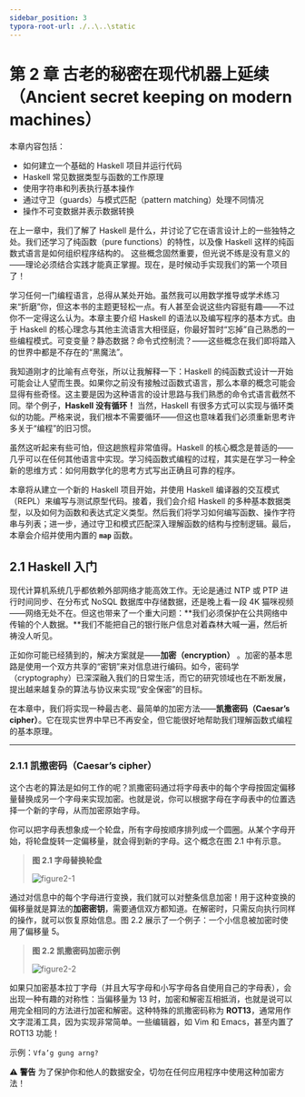 ```yaml
---
sidebar_position: 3
typora-root-url: ./..\..\static
---
```

# 第 2 章 古老的秘密在现代机器上延续（Ancient secret keeping on modern machines）


本章内容包括：

- 如何建立一个基础的 Haskell 项目并运行代码
- Haskell 常见数据类型与函数的工作原理
- 使用字符串和列表执行基本操作
- 通过守卫（guards）与模式匹配（pattern matching）处理不同情况
- 操作不可变数据并表示数据转换

在上一章中，我们了解了 Haskell 是什么，并讨论了它在语言设计上的一些独特之处。我们还学习了纯函数（pure functions）的特性，以及像 Haskell 这样的纯函数式语言是如何组织程序结构的。
 这些概念固然重要，但光说不练是没有意义的——理论必须结合实践才能真正掌握。现在，是时候动手实现我们的第一个项目了！

学习任何一门编程语言，总得从某处开始。虽然我可以用数学推导或学术练习来“折磨”你，但这本书的主题更轻松一点。有人甚至会说这些内容挺有趣——不过你不一定得这么认为。本章主要介绍 Haskell 的语法以及编写程序的基本方式。由于 Haskell 的核心理念与其他主流语言大相径庭，你最好暂时“忘掉”自己熟悉的一些编程模式。可变变量？静态数据？命令式控制流？——这些概念在我们即将踏入的世界中都是不存在的“黑魔法”。

我知道刚才的比喻有点夸张，所以让我解释一下：Haskell 的纯函数式设计一开始可能会让人望而生畏。如果你之前没有接触过函数式语言，那么本章的概念可能会显得有些奇怪。这主要是因为这种语言的设计思路与我们熟悉的命令式语言截然不同。举个例子，**Haskell 没有循环！** 当然，Haskell 有很多方式可以实现与循环类似的功能。严格来说，我们根本不需要循环——但这也意味着我们必须重新思考许多关于“编程”的旧习惯。

虽然这听起来有些可怕，但这趟旅程非常值得。Haskell 的核心概念是普适的——几乎可以在任何其他语言中实现。学习纯函数式编程的过程，其实是在学习一种全新的思维方式：如何用数学化的思考方式写出正确且可靠的程序。

本章将从建立一个新的 Haskell 项目开始，并使用 Haskell 编译器的交互模式（REPL）来编写与测试原型代码。接着，我们会介绍 Haskell 的多种基本数据类型，以及如何为函数和表达式定义类型。然后我们将学习如何编写函数、操作字符串与列表；进一步，通过守卫和模式匹配深入理解函数的结构与控制逻辑。最后，本章会介绍并使用内置的 **`map`** 函数。


## 2.1 Haskell 入门

现代计算机系统几乎都依赖外部网络才能高效工作。无论是通过 NTP 或 PTP 进行时间同步、在分布式 NoSQL 数据库中存储数据，还是晚上看一段 4K 猫咪视频——网络无处不在。但这也带来了一个重大问题：**我们必须保护在公共网络中传输的个人数据。**我们不能把自己的银行账户信息对着森林大喊一遍，然后祈祷没人听见。

正如你可能已经猜到的，解决方案就是——**加密（encryption）** 。加密的基本思路是使用一个双方共享的“密钥”来对信息进行编码。如今，密码学（cryptography）已深深融入我们的日常生活，而它的研究领域也在不断发展，提出越来越复杂的算法与协议来实现“安全保密”的目标。

在本章中，我们将实现一种最古老、最简单的加密方法——**凯撒密码（Caesar’s cipher）**。它在现实世界中早已不再安全，但它能很好地帮助我们理解函数式编程的基本原理。

------

### 2.1.1 凯撒密码（Caesar’s cipher）

这个古老的算法是如何工作的呢？凯撒密码通过将字母表中的每个字母按固定偏移量替换成另一个字母来实现加密。也就是说，你可以根据字母在字母表中的位置选择一个新的字母，从而加密原始字母。

你可以把字母表想象成一个轮盘，所有字母按顺序排列成一个圆圈。从某个字母开始，将轮盘旋转一定偏移量，就会得到新的字母。这个概念在图 2.1 中有示意。

> **图 2.1 字母替换轮盘**
>
> ![figure2-1](/img/learn-haskell-by-example/chapter2/figure2-1.png)

通过对信息中的每个字母进行变换，我们就可以对整条信息加密！用于这种变换的偏移量就是算法的**加密密钥**，需要通信双方都知道。在解密时，只需反向执行同样的操作，就可以恢复原始信息。图 2.2 展示了一个例子：一个小信息被加密时使用了偏移量 5。

>**图 2.2 凯撒密码加密示例**
>
>![figure2-2](/img/learn-haskell-by-example/chapter2/figure2-2.png)

如果只加密基本拉丁字母（并且大写字母和小写字母各自使用自己的字母表），会出现一种有趣的对称性：当偏移量为 13 时，加密和解密互相抵消，也就是说可以用完全相同的方法进行加密和解密。这种特殊的凯撒密码称为 **ROT13**，通常用作文字混淆工具，因为实现非常简单。一些编辑器，如 Vim 和 Emacs，甚至内置了 ROT13 功能！

示例：`Vfa’g gung arng?`

⚠️ **警告**
 为了保护你和他人的数据安全，切勿在任何应用程序中使用这种加密方法！

